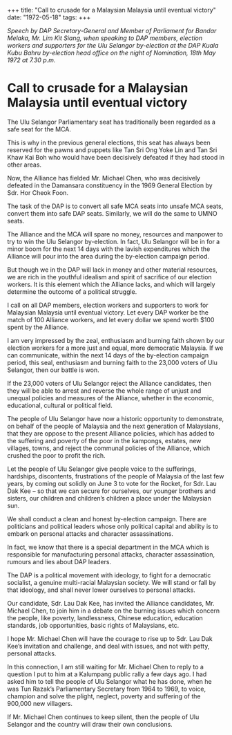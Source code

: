 +++ 
title: "Call to crusade for a Malaysian Malaysia until eventual victory"
date: "1972-05-18"
tags:
+++

_Speech by DAP Secretary-General and Member of Parliament for Bandar Melaka, Mr. Lim Kit Siang, when speaking to DAP members, election workers and supporters for the Ulu Selangor by-election at the DAP Kuala Kubu Bahru by-election head office on the night of Nomination, 18th May 1972 at 7.30 p.m._

# Call to crusade for a Malaysian Malaysia until eventual victory

The Ulu Selangor Parliamentary seat has traditionally been regarded as a safe seat for the MCA.

This is why in the previous general elections, this seat has always been reserved for the pawns and puppets like Tan Sri Ong Yoke Lin and Tan Sri Khaw Kai Boh who would have been decisively defeated if they had stood in other areas.</u>

Now, the Alliance has fielded Mr. Michael Chen, who was decisively defeated in the Damansara constituency in the 1969 General Election by Sdr. Hor Cheok Foon.

The task of the DAP is to convert all safe MCA seats into unsafe MCA seats, convert them into safe DAP seats. Similarly, we will do the same to UMNO seats.

The Alliance and the MCA will spare no money, resources and manpower to try to win the Ulu Selangor by-election. In fact, Ulu Selangor will be in for a minor boom for the next 14 days with the lavish expenditures which the Alliance will pour into the area during the by-election campaign period.

But though we in the DAP will lack in money and other material resources, we are rich in the youthful idealism and spirit of sacrifice of our election workers. It is this element which the Alliance lacks, and which will largely determine the outcome of a political struggle.

I call on all DAP members, election workers and supporters to work for Malaysian Malaysia until eventual victory. Let every DAP worker be the match of 100 Alliance workers, and let every dollar we spend worth $100 spent by the Alliance.

I am very impressed by the zeal, enthusiasm and burning faith shown by our election workers for a more just and equal, more democratic Malaysia. If we can communicate, within the next 14 days of the by-election campaign period, this seal, enthusiasm and burning faith to the 23,000 voters of Ulu Selangor, then our battle is won. 

If the 23,000 voters of Ulu Selangor reject the Alliance candidates, then they will be able to arrest and reverse the whole range of unjust and unequal policies and measures of the Alliance, whether in the economic, educational, cultural or political field. 

The people of Ulu Selangor have now a historic opportunity to demonstrate, on behalf of the people of Malaysia and the next generation of Malaysians, that they are oppose to the present Alliance policies, which has added to the suffering and poverty of the poor in the kampongs, estates, new villages, towns, and reject the communal policies of the Alliance, which crushed the poor to profit the rich.

Let the people of Ulu Selangor give people voice to the sufferings, hardships, discontents, frustrations of the people of Malaysia of the last few years, by coming out solidly on June 3 to vote for the Rocket, for Sdr. Lau Dak Kee – so that we can secure for ourselves, our younger brothers and sisters, our children and children’s children a place under the Malaysian sun.

We shall conduct a clean and honest by-election campaign. There are politicians and political leaders whose only political capital and ability is to embark on personal attacks and character assassinations.

In fact, we know that there is a special department in the MCA which is responsible for manufacturing personal attacks, character assassination, rumours and lies about DAP leaders.

The DAP is a political movement with ideology, to fight for a democratic socialist, a genuine multi-racial Malaysian society. We will stand or fall by that ideology, and shall never lower ourselves to personal attacks.

Our candidate, Sdr. Lau Dak Kee, has invited the Alliance candidates, Mr. Michael Chen, to join him in a debate on the burning issues which concern the people, like poverty, landlessness, Chinese education, education standards, job opportunities, basic rights of Malaysians, etc.

I hope Mr. Michael Chen will have the courage to rise up to Sdr. Lau Dak Kee’s invitation and challenge, and deal with issues, and not with petty, personal attacks.

In this connection, I am still waiting for Mr. Michael Chen to reply to a question I put to him at a Kalumpang public rally a few days ago. I had asked him to tell the people of Ulu Selangor what he has done, when he was Tun Razak’s Parliamentary Secretary from 1964 to 1969, to voice, champion and solve the plight, neglect, poverty and suffering of the 900,000 new villagers.

If Mr. Michael Chen continues to keep silent, then the people of Ulu Selangor and the country will draw their own conclusions.
 
